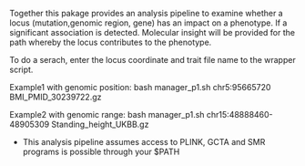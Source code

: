 Together this pakage provides an analysis pipeline to examine whether a locus (mutation,genomic region, gene) has an impact on a phenotype. If a significant association is detected. Molecular insight will be provided for the path whereby the locus contributes to the phenotype.

To do a serach, enter the locus coordinate and trait file name to the wrapper script.

Example1 with genomic position: 
bash manager_p1.sh chr5:95665720 BMI_PMID_30239722.gz

Example2 with genomic range:
bash manager_p1.sh chr15:48888460-48905309 Standing_height_UKBB.gz

- This analysis pipeline assumes access to PLINK, GCTA and SMR programs is possible through your $PATH



